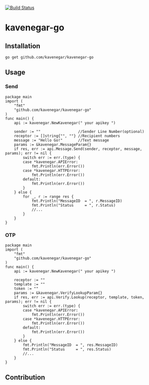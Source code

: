[![Build Status](https://travis-ci.org/KaveNegar/kavenegar-go.svg?branch=master)](https://travis-ci.org/KaveNegar/kavenegar-go)
 
# kavenegar-go 
 
 
## Installation
```
go get github.com/kavenegar/kavenegar-go
```
## Usage
### Send
```golang
package main
import (
	"fmt"
	"github.com/kavenegar/kavenegar-go"
)
func main() {
	api := kavenegar.NewKavenegar(" your apikey ")

	sender := ""                 //Sender Line Number(optional)
	receptor := []string{"", ""} //Recipient numbers
	message := "Hello Go!"       //Text message
	params := &kavenegar.MessageParam{}
	if res, err := api.Message.Send(sender, receptor, message, params); err != nil {
		switch err := err.(type) {
		case *kavenegar.APIError:
			fmt.Println(err.Error())
		case *kavenegar.HTTPError:
			fmt.Println(err.Error())
		default:
			fmt.Println(err.Error())
		}
	} else {
		for _, r := range res {
			fmt.Println("MessageID 	= ", r.MessageID)
			fmt.Println("Status    	= ", r.Status)
			//...
		}
	}
}
```
### OTP
```golang
package main
import (
	"fmt"
	"github.com/kavenegar/kavenegar-go"
)
func main() {
	api := kavenegar.NewKavenegar(" your apikey ")

	receptor := ""
	template := ""
	token := ""
	params := &kavenegar.VerifyLookupParam{}
	if res, err := api.Verify.Lookup(receptor, template, token, params); err != nil {
		switch err := err.(type) {
		case *kavenegar.APIError:
			fmt.Println(err.Error())
		case *kavenegar.HTTPError:
			fmt.Println(err.Error())
		default:
			fmt.Println(err.Error())
		}
	} else {
		fmt.Println("MessageID 	= ", res.MessageID)
		fmt.Println("Status    	= ", res.Status)
		//...
	}
}
```
## Contribution
